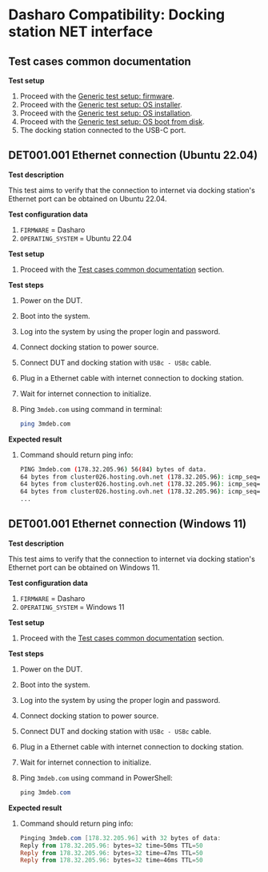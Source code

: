 # Dasharo Compatibility: Docking station NET interface

## Test cases common documentation

**Test setup**

1. Proceed with the
    [Generic test setup: firmware](../../generic-test-setup#firmware).
1. Proceed with the
    [Generic test setup: OS installer](../../generic-test-setup#os-installer).
1. Proceed with the
    [Generic test setup: OS installation](../../generic-test-setup#os-installation).
1. Proceed with the
    [Generic test setup: OS boot from disk](../../generic-test-setup#os-boot-from-disk).
1. The docking station connected to the USB-C port.

## DET001.001 Ethernet connection (Ubuntu 22.04)

**Test description**

This test aims to verify that the connection to internet via docking station's
Ethernet port can be obtained on Ubuntu 22.04.

**Test configuration data**

1. `FIRMWARE` = Dasharo
1. `OPERATING_SYSTEM` = Ubuntu 22.04

**Test setup**

1. Proceed with the
    [Test cases common documentation](#test-cases-common-documentation) section.

**Test steps**

1. Power on the DUT.
1. Boot into the system.
1. Log into the system by using the proper login and password.
1. Connect docking station to power source.
1. Connect DUT and docking station with `USBc - USBc` cable.
1. Plug in a Ethernet cable with internet connection to docking station.
1. Wait for internet connection to initialize.
1. Ping `3mdeb.com` using command in terminal:

    ```bash
    ping 3mdeb.com
    ```

**Expected result**

1. Command should return ping info:

    ```bash
    PING 3mdeb.com (178.32.205.96) 56(84) bytes of data.
    64 bytes from cluster026.hosting.ovh.net (178.32.205.96): icmp_seq=1 ttl=50 time=44.3 ms
    64 bytes from cluster026.hosting.ovh.net (178.32.205.96): icmp_seq=2 ttl=50 time=47.7 ms
    64 bytes from cluster026.hosting.ovh.net (178.32.205.96): icmp_seq=3 ttl=50 time=41.1 ms
    ...
    ```

## DET001.001 Ethernet connection (Windows 11)

**Test description**

This test aims to verify that the connection to internet via docking station's
Ethernet port can be obtained on Windows 11.

**Test configuration data**

1. `FIRMWARE` = Dasharo
1. `OPERATING_SYSTEM` = Windows 11

**Test setup**

1. Proceed with the
    [Test cases common documentation](#test-cases-common-documentation) section.

**Test steps**

1. Power on the DUT.
1. Boot into the system.
1. Log into the system by using the proper login and password.
1. Connect docking station to power source.
1. Connect DUT and docking station with `USBc - USBc` cable.
1. Plug in a Ethernet cable with internet connection to docking station.
1. Wait for internet connection to initialize.
1. Ping `3mdeb.com` using command in PowerShell:

    ```PowerShell
    ping 3mdeb.com
    ```

**Expected result**

1. Command should return ping info:

    ```PowerShell
    Pinging 3mdeb.com [178.32.205.96] with 32 bytes of data:
    Reply from 178.32.205.96: bytes=32 time=50ms TTL=50
    Reply from 178.32.205.96: bytes=32 time=47ms TTL=50
    Reply from 178.32.205.96: bytes=32 time=46ms TTL=50
    ```
